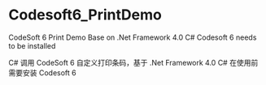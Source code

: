 # Codesoft6_PrintDemo
CodeSoft 6 Print Demo Base on .Net Framework 4.0 C#
Codesoft 6 needs to be installed

C# 调用 CodeSoft 6 自定义打印条码，基于 .Net Framework 4.0 C#
在使用前需要安装 Codesoft 6
